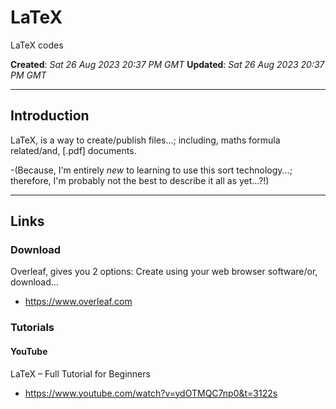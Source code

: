 # LaTeX
LaTeX codes

**Created**: *Sat 26 Aug 2023 20:37 PM GMT*
**Updated**: *Sat 26 Aug 2023 20:37 PM GMT*

-----

## Introduction

LaTeX, is a way to create/publish files...; including, maths formula related/and, [.pdf] documents. 

-(Because, I'm entirely *new* to learning  to use this sort technology...; therefore, I'm probably not the best to describe it all as yet...?!)

-----

## Links

### Download

Overleaf, gives you 2 options: Create using your web browser software/or, download...  
- https://www.overleaf.com  

### Tutorials

#### YouTube

LaTeX – Full Tutorial for Beginners  
- https://www.youtube.com/watch?v=ydOTMQC7np0&t=3122s

    
